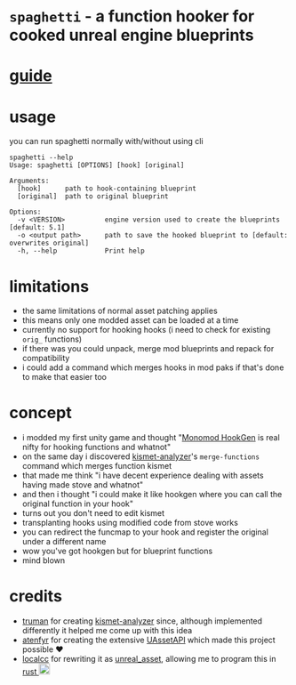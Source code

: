 # `spaghetti` - a function hooker for cooked unreal engine blueprints

# [guide](GUIDE.md)

# usage
you can run spaghetti normally with/without using cli
```
spaghetti --help
Usage: spaghetti [OPTIONS] [hook] [original]

Arguments:
  [hook]      path to hook-containing blueprint
  [original]  path to original blueprint

Options:
  -v <VERSION>          engine version used to create the blueprints [default: 5.1]
  -o <output path>      path to save the hooked blueprint to [default: overwrites original]
  -h, --help            Print help
```

# limitations
- the same limitations of normal asset patching applies
- this means only one modded asset can be loaded at a time
- currently no support for hooking hooks (i need to check for existing `orig_` functions)
- if there was you could unpack, merge mod blueprints and repack for compatibility
- i could add a command which merges hooks in mod paks if that's done to make that easier too

# concept
- i modded my first unity game and thought "[Monomod HookGen](https://github.com/MonoMod/MonoMod/blob/reorganize/docs/RuntimeDetour.HookGen/Usage.md) is real nifty for hooking functions and whatnot"
- on the same day i discovered [kismet-analyzer](https://github.com/trumank/kismet-analyzer)'s `merge-functions` command which merges function kismet
- that made me think "i have decent experience dealing with assets having made stove and whatnot"
- and then i thought "i could make it like hookgen where you can call the original function in your hook"
- turns out you don't need to edit kismet
- transplanting hooks using modified code from stove works
- you can redirect the funcmap to your hook and register the original under a different name
- wow you've got hookgen but for blueprint functions
- mind blown

# credits
- [truman](https://github.com/trumank) for creating [kismet-analyzer](https://github.com/trumank/kismet-analyzer) since, although implemented differently it helped me come up with this idea
- [atenfyr](https://github.com/atenfyr) for creating the extensive [UAssetAPI](https://github.com/atenfyr/UAssetAPI) which made this project possible ❤️
- [localcc](https://github.com/localcc) for rewriting it as [unreal_asset](https://github.com/AstroTechies/unrealmodding/tree/main/unreal_asset), allowing me to program this in [rust <img src="https://raw.githubusercontent.com/Tarikul-Islam-Anik/Animated-Fluent-Emojis/master/Emojis/Food/Crab.png" width="20" />](https://www.rust-lang.org/)

